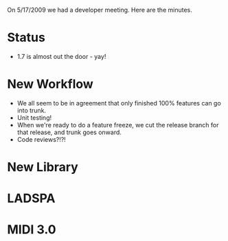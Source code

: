 On 5/17/2009 we had a developer meeting. Here are the minutes.

# Status

  - 1.7 is almost out the door - yay\!

# New Workflow

  - We all seem to be in agreement that only finished 100% features can
    go into trunk.
  - Unit testing\!
  - When we're ready to do a feature freeze, we cut the release branch
    for that release, and trunk goes onward.
  - Code reviews?\!?\!

# New Library

# LADSPA

# MIDI 3.0
